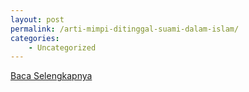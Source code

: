 ```yaml
---
layout: post
permalink: /arti-mimpi-ditinggal-suami-dalam-islam/
categories:
    - Uncategorized
---
```


[Baca Selengkapnya](/06)